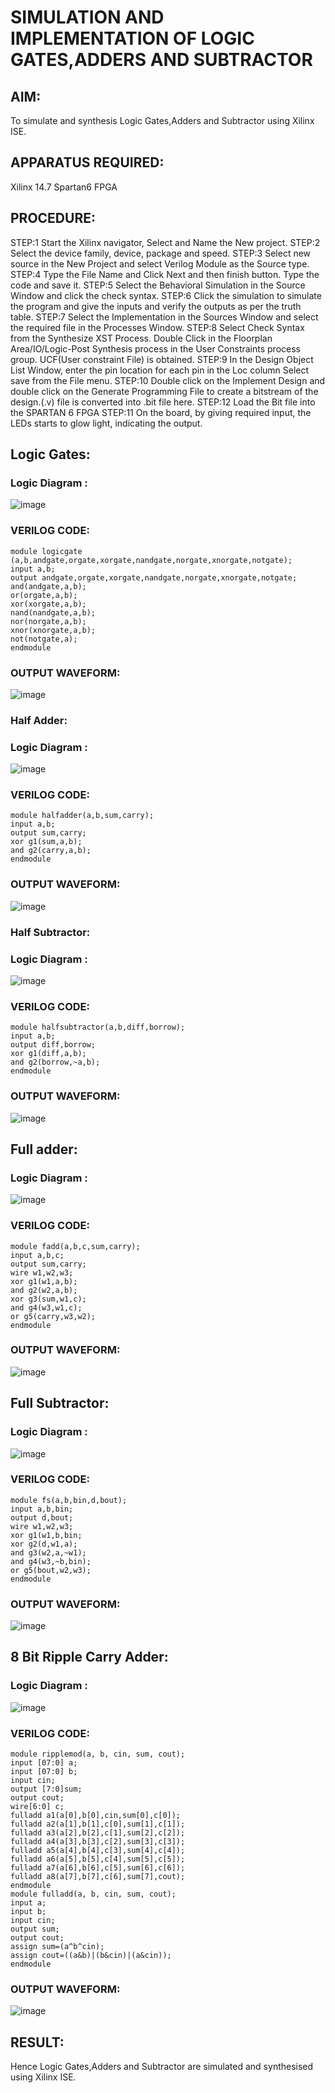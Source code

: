 # SIMULATION AND IMPLEMENTATION OF LOGIC GATES,ADDERS AND SUBTRACTOR 
## AIM:
To simulate and synthesis Logic Gates,Adders and Subtractor using Xilinx ISE.

## APPARATUS REQUIRED: 
Xilinx 14.7 Spartan6 FPGA

## PROCEDURE: 
STEP:1 Start the Xilinx navigator, Select and Name the New project. STEP:2 Select the device family, device, package and speed. STEP:3 Select new source in the New Project and select Verilog Module as the Source type. STEP:4 Type the File Name and Click Next and then finish button. Type the code and save it. STEP:5 Select the Behavioral Simulation in the Source Window and click the check syntax. STEP:6 Click the simulation to simulate the program and give the inputs and verify the outputs as per the truth table. STEP:7 Select the Implementation in the Sources Window and select the required file in the Processes Window. STEP:8 Select Check Syntax from the Synthesize XST Process. Double Click in the Floorplan Area/IO/Logic-Post Synthesis process in the User Constraints process group. UCF(User constraint File) is obtained. STEP:9 In the Design Object List Window, enter the pin location for each pin in the Loc column Select save from the File menu. STEP:10 Double click on the Implement Design and double click on the Generate Programming File to create a bitstream of the design.(.v) file is converted into .bit file here. STEP:12 Load the Bit file into the SPARTAN 6 FPGA STEP:11 On the board, by giving required input, the LEDs starts to glow light, indicating the output.


## Logic Gates:
### Logic Diagram :
![image](https://github.com/navaneethans/VLSI-LAB-EXPERIMENTS/assets/6987778/ee17970c-3ac9-4603-881b-88e2825f41a4)

### VERILOG CODE:
```
module logicgate (a,b,andgate,orgate,xorgate,nandgate,norgate,xnorgate,notgate);
input a,b;  
output andgate,orgate,xorgate,nandgate,norgate,xnorgate,notgate;
and(andgate,a,b);
or(orgate,a,b);
xor(xorgate,a,b);
nand(nandgate,a,b); 
nor(norgate,a,b);
xnor(xnorgate,a,b);
not(notgate,a);
endmodule
```

### OUTPUT WAVEFORM:
![image](https://github.com/TARUN-E-A/VLSI-LAB-EXP-1/assets/163630871/b58e68de-f768-4b22-9d8e-614c2bacf2e6)

### Half Adder:

### Logic Diagram :
![image](https://github.com/navaneethans/VLSI-LAB-EXPERIMENTS/assets/6987778/0e1ecb96-0c25-4556-832b-aeeedfdfe7b9)

### VERILOG CODE:
```
module halfadder(a,b,sum,carry);
input a,b;
output sum,carry;
xor g1(sum,a,b);
and g2(carry,a,b);
endmodule
```

### OUTPUT WAVEFORM:
![image](https://github.com/TARUN-E-A/VLSI-LAB-EXP-1/assets/163630871/c2524113-43d7-45dd-aeb3-4b02c297c251)


### Half Subtractor:

### Logic Diagram :
![image](https://github.com/navaneethans/VLSI-LAB-EXPERIMENTS/assets/6987778/731470b7-eb4e-49f8-8bb7-2994052a7184)

### VERILOG CODE:
```
module halfsubtractor(a,b,diff,borrow);
input a,b;
output diff,borrow;
xor g1(diff,a,b);
and g2(borrow,~a,b);
endmodule
```

### OUTPUT WAVEFORM:
![image](https://github.com/TARUN-E-A/VLSI-LAB-EXP-1/assets/163630871/9f62660c-42dd-4e8d-8176-67a34843f4c4)

## Full adder:

### Logic Diagram :
![image](https://github.com/navaneethans/VLSI-LAB-EXPERIMENTS/assets/6987778/9bb3964c-438f-469d-a3de-c1cca6f323fb)

### VERILOG CODE:
```
module fadd(a,b,c,sum,carry);
input a,b,c;
output sum,carry;
wire w1,w2,w3;
xor g1(w1,a,b);
and g2(w2,a,b);
xor g3(sum,w1,c);
and g4(w3,w1,c);
or g5(carry,w3,w2);
endmodule
```

### OUTPUT WAVEFORM:
![image](https://github.com/TARUN-E-A/VLSI-LAB-EXP-1/assets/163630871/38fcd51e-58b4-473c-a789-2f0d42b6b807)

## Full Subtractor:

### Logic Diagram :
![image](https://github.com/navaneethans/VLSI-LAB-EXPERIMENTS/assets/6987778/d66f874b-c1f2-44b3-a035-7149b56430c1)

### VERILOG CODE:
```
module fs(a,b,bin,d,bout);
input a,b,bin; 
output d,bout;
wire w1,w2,w3;
xor g1(w1,b,bin; 
xor g2(d,w1,a);
and g3(w2,a,~w1);
and g4(w3,~b,bin);
or g5(bout,w2,w3);
endmodule
```

### OUTPUT WAVEFORM:
![image](https://github.com/TARUN-E-A/VLSI-LAB-EXP-1/assets/163630871/0bdcf9dc-97a2-4b3d-9a87-ca5a8072bbe7)



## 8 Bit Ripple Carry Adder:

### Logic Diagram :
![image](https://github.com/navaneethans/VLSI-LAB-EXPERIMENTS/assets/6987778/7385a408-40a5-4203-8050-b72818622d79)

### VERILOG CODE:
```
module ripplemod(a, b, cin, sum, cout);
input [07:0] a;
input [07:0] b;
input cin;
output [7:0]sum;
output cout;
wire[6:0] c;
fulladd a1(a[0],b[0],cin,sum[0],c[0]);
fulladd a2(a[1],b[1],c[0],sum[1],c[1]);
fulladd a3(a[2],b[2],c[1],sum[2],c[2]);
fulladd a4(a[3],b[3],c[2],sum[3],c[3]);
fulladd a5(a[4],b[4],c[3],sum[4],c[4]);
fulladd a6(a[5],b[5],c[4],sum[5],c[5]);
fulladd a7(a[6],b[6],c[5],sum[6],c[6]);
fulladd a8(a[7],b[7],c[6],sum[7],cout);
endmodule
module fulladd(a, b, cin, sum, cout);
input a;
input b;
input cin;
output sum;
output cout;
assign sum=(a^b^cin);
assign cout=((a&b)|(b&cin)|(a&cin));
endmodule
```

### OUTPUT WAVEFORM:
![image](https://github.com/TARUN-E-A/VLSI-LAB-EXP-1/assets/163630871/e6c918e5-10b5-41e8-9e44-185ab7d1c8ac)


## RESULT:
 Hence Logic Gates,Adders and Subtractor are simulated and synthesised using Xilinx ISE.

